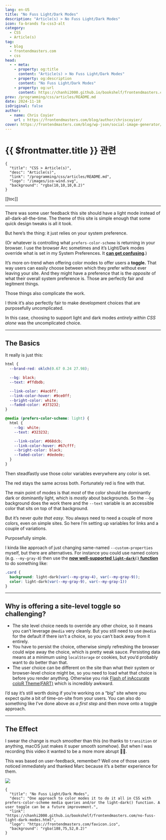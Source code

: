 ```yaml
---
lang: en-US
title: "No Fuss Light/Dark Modes"
description: "Article(s) > No Fuss Light/Dark Modes"
icon: fa-brands fa-css3-alt
category:
  - CSS
  - Article(s)
tag:
  - blog
  - frontendmasters.com
  - css
head:
  - - meta:
    - property: og:title
      content: "Article(s) > No Fuss Light/Dark Modes"
    - property: og:description
      content: "No Fuss Light/Dark Modes"
    - property: og:url
      content: https://chanhi2000.github.io/bookshelf/frontendmasters.com/no-fuss-light-dark-modes.html
prev: /programming/css/articles/README.md
date: 2024-11-18
isOriginal: false
author:
  - name: Chris Coyier
    url : https://frontendmasters.com/blog/author/chriscoyier/
cover: https://frontendmasters.com/blog/wp-json/social-image-generator/v1/image/4412
---
```


# {{ $frontmatter.title }} 관련

```component VPCard
{
  "title": "CSS > Article(s)",
  "desc": "Article(s)",
  "link": "/programming/css/articles/README.md",
  "logo": "/images/ico-wind.svg",
  "background": "rgba(10,10,10,0.2)"
}
```

[[toc]]

---

<SiteInfo
  name="No Fuss Light/Dark Modes"
  desc="One approach to color modes it to do it all in CSS with prefers-color-scheme media queries and/or the light-dark() function. A user toggle can be a future improvement."
  url="https://frontendmasters.com/blog/no-fuss-light-dark-modes/"
  logo="https://frontendmasters.com/favicon.ico"
  preview="https://frontendmasters.com/blog/wp-json/social-image-generator/v1/image/4412"/>

There was some user feedback this site should have a light mode instead of all-dark-all-the-time. The theme of this site is simple enough that some quick design tweaks is all it took.

But here’s the thing: it just relies on your system preference.

(Or whatever is controlling what `prefers-color-scheme` is returning in your browser. I use the browser Arc sometimes and it’s Light/Dark modes override what is set in my System Preferences. It [**can get confusing**](/frontendmasters.com/why-is-this-thing-in-dark-mode.md).)

It’s more on-trend when offering color modes to offer users a **toggle.** That way users can easily choose between which they prefer without ever leaving your site. And they might have a preference that is the *opposite* of what their overall system preference is. Those are perfectly fair and legitment things.

Those things also complicate the work.

I think it’s also perfectly fair to make development choices that are purposefully *un*complicated.

In this case, choosing to support light and dark modes *entirely within CSS alone* was the uncomplicated choice.

---

## The Basics

It really is just this:

```css :collapsed-lines
html {
  --brand-red: oklch(0.67 0.24 27.98);

  --bg: black;
  --text: #ffdbdb;

  --link-color: #4ac6ff;
  --link-color-hover: #9ce0ff;
  --bright-color: white;
  --faded-color: #373232;
}

@media (prefers-color-scheme: light) {
  html {
    --bg: white;
    --text: #323232;

    --link-color: #068dcb;
    --link-color-hover: #67cfff;
    --bright-color: black;
    --faded-color: #dedede;
  }
}
```

Then steadfastly use those color variables everywhere any color is set.

The red stays the same across both. Fortunately red is fine with that.

The main point of modes is that *most* of the color should be dominantly dark or dominantly light, which is *mostly* about backgrounds. So the `--bg` background does the work there and the `--text` variable is an accessible color that sits on top of that background.

But it’s never *quite that easy*. You always need to need a couple of more colors, even on simple sites. So here I’m setting up variables for links and a couple of variations.

Purposefully simple.

I kinda like approach of just changing same-named `--custom-properties` myself, but there are alternatives. For instance you could use named colors (e.g. `--my-gray-8`) then use the [**now well-supported `light-dark()` function**](/frontendmasters.com/dark-and-light.md) to do something like:

```css
.card {
  background: light-dark(var(--my-gray-4), var(--my-gray-9));
  color: light-dark(var(--my-gray-9), var(--my-gray-1))
}
```

---

## Why is offering a site-level toggle so challenging?

- The site level choice needs to override any other choice, so it means you can’t leverage `@media` very cleanly. But you still need to use `@media` for the default if there isn’t a choice, so you can’t back away from it entirely.
- You have to persist the choice, otherwise simply refreshing the browser could wipe away the choice, which is pretty weak sauce. Persisting data means at a minimum using `localStorage` or cookies, but you’d probably want to do better than that.
- The user choice can be different on the site than what their system or browser-level choice might be, so you need to load what that choice is before you render anything. Otherwise you risk [<FontIcon icon="fas fa-globe"/>Flash of inAccurate coloR Theme(FART)](https://css-tricks.com/flash-of-inaccurate-color-theme-fart/) which is incredibly awkward.

I’d say it’s still worth doing if you’re working on a “big” site where you expect quite a bit of time-on-site from your users. You can also do something like I’ve done above *as a first step* and then move onto a toggle approach.

---

## The Effect

I swear the change is much smoother than this (no thanks to `transition` or anything, macOS just makes it super smooth somehow). But when I was recording this video it wanted to be a more more abrupt 🤷‍♀️.

This was based on user-feedback, remember? Well one of those users noticed immediately and thanked Marc because it’s a better experience for them.

![](https://i0.wp.com/frontendmasters.com/blog/wp-content/uploads/2024/11/IMG_0320.jpg?resize=1024%2C813&ssl=1)

<!-- TODO: add ARTICLE CARD -->
```component VPCard
{
  "title": "No Fuss Light/Dark Modes",
  "desc": "One approach to color modes it to do it all in CSS with prefers-color-scheme media queries and/or the light-dark() function. A user toggle can be a future improvement.",
  "link": "https://chanhi2000.github.io/bookshelf/frontendmasters.com/no-fuss-light-dark-modes.html",
  "logo": "https://frontendmasters.com/favicon.ico",
  "background": "rgba(188,75,52,0.2)"
}
```
